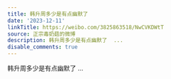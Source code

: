 ```yaml
---
title: 韩升周多少是有点幽默了
date: '2023-12-11'
linkTitle: https://weibo.com/3825863518/NwCVKDWtT
source: 正宗毒奶菇的微博
description: 韩升周多少是有点幽默了  ...
disable_comments: true
---
```

韩升周多少是有点幽默了  ...